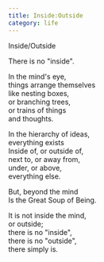 ```yaml
---
title: Inside:Outside
category: life
---
```


Inside/Outside  
  
There is no "inside".  
  
In the mind's eye,  
things arrange themselves  
like nesting boxes,  
or branching trees,  
or trains of things   
and thoughts.  
  
In the hierarchy of ideas,  
everything exists  
Inside of, or outside of,  
next to, or away from,  
under, or above,  
everything else.  
  
But, beyond the mind  
Is the Great Soup of Being.  
  
It is not inside the mind,  
or outside;  
there is no "inside",  
there is no "outside",  
there simply is.  
